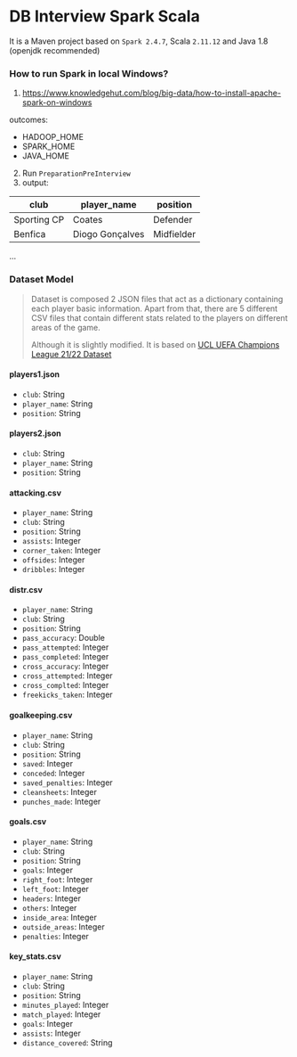 
# DB Interview Spark Scala

It is a Maven project based on `Spark 2.4.7`, Scala `2.11.12` and Java 1.8 (openjdk recommended)

### How to run Spark in local Windows?
1. https://www.knowledgehut.com/blog/big-data/how-to-install-apache-spark-on-windows

outcomes:
- HADOOP_HOME
- SPARK_HOME
- JAVA_HOME

2. Run `PreparationPreInterview`
3. output:

| club        | player_name     | position   |
|-------------|-----------------|------------|
| Sporting CP | Coates          | Defender   |
| Benfica     | Diogo Gonçalves | Midfielder |
...


### Dataset Model

>Dataset is composed 2 JSON files that act as a dictionary containing each player basic information.
Apart from that, there are 5 different CSV files that contain different stats related to the players on different areas of the game.
> 
> Although it is slightly modified. It is based on [UCL UEFA Champions League 21/22 Dataset](https://www.kaggle.com/datasets/azminetoushikwasi/ucl-202122-uefa-champions-league)

#### players1.json
- `club`: String 
- `player_name`: String 
- `position`: String 

#### players2.json
- `club`: String 
- `player_name`: String 
- `position`: String 

#### attacking.csv
- `player_name`: String 
- `club`: String 
- `position`: String 
- `assists`: Integer 
- `corner_taken`: Integer 
- `offsides`: Integer 
- `dribbles`: Integer 

#### distr.csv
- `player_name`: String 
- `club`: String 
- `position`: String 
- `pass_accuracy`: Double 
- `pass_attempted`: Integer 
- `pass_completed`: Integer 
- `cross_accuracy`: Integer 
- `cross_attempted`: Integer 
- `cross_complted`: Integer 
- `freekicks_taken`: Integer 

#### goalkeeping.csv
- `player_name`: String 
- `club`: String 
- `position`: String 
- `saved`: Integer 
- `conceded`: Integer 
- `saved_penalties`: Integer 
- `cleansheets`: Integer 
- `punches_made`: Integer 

#### goals.csv
- `player_name`: String 
- `club`: String 
- `position`: String 
- `goals`: Integer 
- `right_foot`: Integer 
- `left_foot`: Integer 
- `headers`: Integer 
- `others`: Integer 
- `inside_area`: Integer 
- `outside_areas`: Integer 
- `penalties`: Integer 

#### key_stats.csv
- `player_name`: String 
- `club`: String 
- `position`: String 
- `minutes_played`: Integer 
- `match_played`: Integer 
- `goals`: Integer 
- `assists`: Integer 
- `distance_covered`: String 
